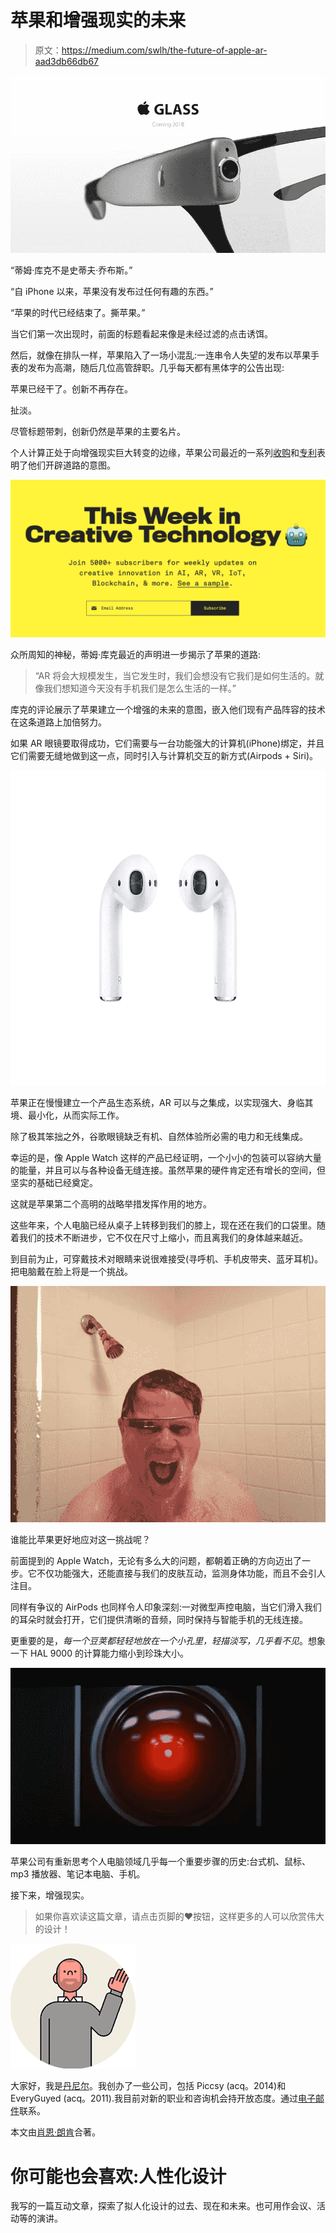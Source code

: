 # 苹果和增强现实的未来

> 原文：<https://medium.com/swlh/the-future-of-apple-ar-aad3db66db67>

![](img/a1518f7c54cca02eea4c17315fd7ca98.png)

“蒂姆·库克不是史蒂夫·乔布斯。”

“自 iPhone 以来，苹果没有发布过任何有趣的东西。”

“苹果的时代已经结束了。撕苹果。”

当它们第一次出现时，前面的标题看起来像是未经过滤的点击诱饵。

然后，就像在排队一样，苹果陷入了一场小混乱:一连串令人失望的发布以苹果手表的发布为高潮，随后几位高管辞职。几乎每天都有黑体字的公告出现:

苹果已经干了。创新不再存在。

扯淡。

尽管标题带刺，创新仍然是苹果的主要名片。

个人计算正处于向增强现实巨大转变的边缘，苹果公司最近的一系列[收购](https://en.wikipedia.org/wiki/List_of_mergers_and_acquisitions_by_Apple)和[专利](http://www.patentlyapple.com/patently-apple/augmented-reality/)表明了他们开辟道路的意图。

[![](img/72e482042ff31bb66a1c16f4bf2ce18b.png)](http://www.danieleckler.com/ideas)

众所周知的神秘，蒂姆·库克最近的声明进一步揭示了苹果的道路:

> “AR 将会大规模发生，当它发生时，我们会想没有它我们是如何生活的。就像我们想知道今天没有手机我们是怎么生活的一样。”

库克的评论展示了苹果建立一个增强的未来的意图，嵌入他们现有产品阵容的技术在这条道路上加倍努力。

如果 AR 眼镜要取得成功，它们需要与一台功能强大的计算机(iPhone)绑定，并且它们需要无缝地做到这一点，同时引入与计算机交互的新方式(Airpods + Siri)。

![](img/00ab4c7fbe244b73f7c85f95cd966c39.png)

苹果正在慢慢建立一个产品生态系统，AR 可以与之集成，以实现强大、身临其境、最小化，从而实际工作。

除了极其笨拙之外，谷歌眼镜缺乏有机、自然体验所必需的电力和无线集成。

幸运的是，像 Apple Watch 这样的产品已经证明，一个小小的包装可以容纳大量的能量，并且可以与各种设备无缝连接。虽然苹果的硬件肯定还有增长的空间，但坚实的基础已经奠定。

这就是苹果第二个高明的战略举措发挥作用的地方。

这些年来，个人电脑已经从桌子上转移到我们的膝上，现在还在我们的口袋里。随着我们的技术不断进步，它不仅在尺寸上缩小，而且离我们的身体越来越近。

到目前为止，可穿戴技术对眼睛来说很难接受(寻呼机、手机皮带夹、蓝牙耳机)。把电脑戴在脸上将是一个挑战。

![](img/10e54e1da2748c0ae2ce46f5edf8b1cd.png)

谁能比苹果更好地应对这一挑战呢？

前面提到的 Apple Watch，无论有多么大的问题，都朝着正确的方向迈出了一步。它不仅功能强大，还能直接与我们的皮肤互动，监测身体功能，而且不会引人注目。

同样有争议的 AirPods 也同样令人印象深刻:一对微型声控电脑，当它们滑入我们的耳朵时就会打开，它们提供清晰的音频，同时保持与智能手机的无线连接。

更重要的是，*每一个豆荚都轻轻地放在一个小孔里，轻描淡写，几乎看不见*。想象一下 HAL 9000 的计算能力缩小到珍珠大小。

![](img/31432c71778962bd9b6b566044f7fe3c.png)

苹果公司有重新思考个人电脑领域几乎每一个重要步骤的历史:台式机、鼠标、mp3 播放器、笔记本电脑、手机。

接下来，增强现实。

> 如果你喜欢读这篇文章，请点击页脚的♥按钮，这样更多的人可以欣赏伟大的设计！

![](img/45ff758264ee206651b594f2c1cd505c.png)

大家好，我是[丹尼尔](http://www.danieleckler.com)。我创办了一些公司，包括 Piccsy (acq。2014)和 EveryGuyed (acq。2011).我目前对新的职业和咨询机会持开放态度。通过[电子邮件](mailto:hi@danieleckler.com)联系。

本文由[肖恩·朗肯](http://www.shaunroncken.com)合著。

# 你可能也会喜欢:人性化设计

我写的一篇互动文章，探索了拟人化设计的过去、现在和未来。也可用作会议、活动等的演讲。